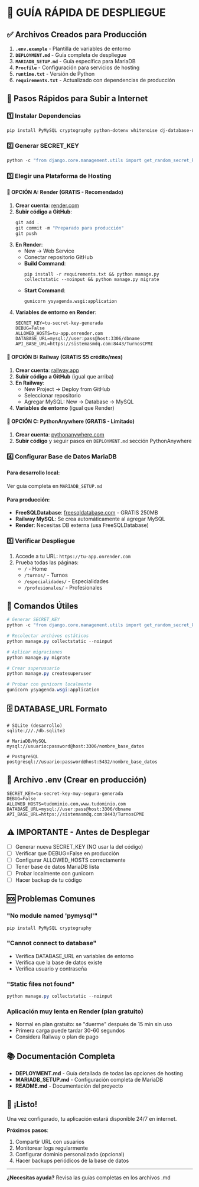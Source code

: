 # 🚀 GUÍA RÁPIDA DE DESPLIEGUE

## ✅ Archivos Creados para Producción

1. **`.env.example`** - Plantilla de variables de entorno
2. **`DEPLOYMENT.md`** - Guía completa de despliegue
3. **`MARIADB_SETUP.md`** - Guía específica para MariaDB
4. **`Procfile`** - Configuración para servicios de hosting
5. **`runtime.txt`** - Versión de Python
6. **`requirements.txt`** - Actualizado con dependencias de producción

## 🎯 Pasos Rápidos para Subir a Internet

### 1️⃣ Instalar Dependencias

```powershell
pip install PyMySQL cryptography python-dotenv whitenoise dj-database-url
```

### 2️⃣ Generar SECRET_KEY

```powershell
python -c "from django.core.management.utils import get_random_secret_key; print(get_random_secret_key())"
```

### 3️⃣ Elegir una Plataforma de Hosting

#### 🌟 OPCIÓN A: Render (GRATIS - Recomendado)

1. **Crear cuenta**: [render.com](https://render.com)
2. **Subir código a GitHub**:
   ```powershell
   git add .
   git commit -m "Preparado para producción"
   git push
   ```
3. **En Render**:
   - New → Web Service
   - Conectar repositorio GitHub
   - **Build Command**: 
     ```
     pip install -r requirements.txt && python manage.py collectstatic --noinput && python manage.py migrate
     ```
   - **Start Command**: 
     ```
     gunicorn ysyagenda.wsgi:application
     ```
4. **Variables de entorno en Render**:
   ```
   SECRET_KEY=tu-secret-key-generada
   DEBUG=False
   ALLOWED_HOSTS=tu-app.onrender.com
   DATABASE_URL=mysql://user:pass@host:3306/dbname
   API_BASE_URL=https://sistemasmdq.com:8443/TurnosCPMI
   ```

#### 🚂 OPCIÓN B: Railway (GRATIS $5 crédito/mes)

1. **Crear cuenta**: [railway.app](https://railway.app)
2. **Subir código a GitHub** (igual que arriba)
3. **En Railway**:
   - New Project → Deploy from GitHub
   - Seleccionar repositorio
   - Agregar MySQL: New → Database → MySQL
4. **Variables de entorno** (igual que Render)

#### 🐍 OPCIÓN C: PythonAnywhere (GRATIS - Limitado)

1. **Crear cuenta**: [pythonanywhere.com](https://www.pythonanywhere.com)
2. **Subir código** y seguir pasos en `DEPLOYMENT.md` sección PythonAnywhere

### 4️⃣ Configurar Base de Datos MariaDB

#### Para desarrollo local:
Ver guía completa en `MARIADB_SETUP.md`

#### Para producción:
- **FreeSQLDatabase**: [freesqldatabase.com](https://www.freesqldatabase.com) - GRATIS 250MB
- **Railway MySQL**: Se crea automáticamente al agregar MySQL
- **Render**: Necesitas DB externa (usa FreeSQLDatabase)

### 5️⃣ Verificar Despliegue

1. Accede a tu URL: `https://tu-app.onrender.com`
2. Prueba todas las páginas:
   - `/` - Home
   - `/turnos/` - Turnos
   - `/especialidades/` - Especialidades
   - `/profesionales/` - Profesionales

## 📝 Comandos Útiles

```powershell
# Generar SECRET_KEY
python -c "from django.core.management.utils import get_random_secret_key; print(get_random_secret_key())"

# Recolectar archivos estáticos
python manage.py collectstatic --noinput

# Aplicar migraciones
python manage.py migrate

# Crear superusuario
python manage.py createsuperuser

# Probar con gunicorn localmente
gunicorn ysyagenda.wsgi:application
```

## 🗄️ DATABASE_URL Formato

```
# SQLite (desarrollo)
sqlite:///./db.sqlite3

# MariaDB/MySQL
mysql://usuario:password@host:3306/nombre_base_datos

# PostgreSQL
postgresql://usuario:password@host:5432/nombre_base_datos
```

## 🔐 Archivo .env (Crear en producción)

```env
SECRET_KEY=tu-secret-key-muy-segura-generada
DEBUG=False
ALLOWED_HOSTS=tudominio.com,www.tudominio.com
DATABASE_URL=mysql://user:pass@host:3306/dbname
API_BASE_URL=https://sistemasmdq.com:8443/TurnosCPMI
```

## ⚠️ IMPORTANTE - Antes de Desplegar

- [ ] Generar nueva SECRET_KEY (NO usar la del código)
- [ ] Verificar que DEBUG=False en producción
- [ ] Configurar ALLOWED_HOSTS correctamente
- [ ] Tener base de datos MariaDB lista
- [ ] Probar localmente con gunicorn
- [ ] Hacer backup de tu código

## 🆘 Problemas Comunes

### "No module named 'pymysql'"
```powershell
pip install PyMySQL cryptography
```

### "Cannot connect to database"
- Verifica DATABASE_URL en variables de entorno
- Verifica que la base de datos existe
- Verifica usuario y contraseña

### "Static files not found"
```powershell
python manage.py collectstatic --noinput
```

### Aplicación muy lenta en Render (plan gratuito)
- Normal en plan gratuito: se "duerme" después de 15 min sin uso
- Primera carga puede tardar 30-60 segundos
- Considera Railway o plan de pago

## 📚 Documentación Completa

- **DEPLOYMENT.md** - Guía detallada de todas las opciones de hosting
- **MARIADB_SETUP.md** - Configuración completa de MariaDB
- **README.md** - Documentación del proyecto

## 🎉 ¡Listo!

Una vez configurado, tu aplicación estará disponible 24/7 en internet.

**Próximos pasos**:
1. Compartir URL con usuarios
2. Monitorear logs regularmente
3. Configurar dominio personalizado (opcional)
4. Hacer backups periódicos de la base de datos

---

**¿Necesitas ayuda?** Revisa las guías completas en los archivos .md
